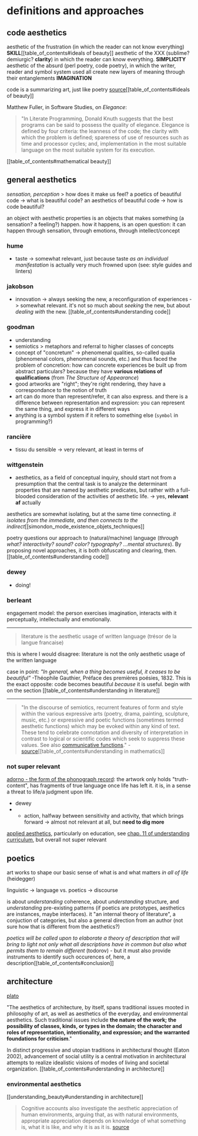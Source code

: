 # definitions and approaches

## code aesthetics

aesthetic of the frustration (in which the reader can not know everything) **SKILL**[[table_of_contents#ideals of beauty]]
aesthetic of the XXX (sublime? demiurgic? **clarity**) in which the reader can know everything. **SIMPLICITY**
aesthetic of the absurd (perl poetry, code poetry), in which the writer, reader and symbol system used all create new layers of meaning through their entanglements **IMAGINATION**

code is a summarizing art, just like poetry [source](https://medium.com/@tuga/responses)[[table_of_contents#ideals of beauty]]

Matthew Fuller, in Software Studies, on *Elegance*:

> "In Literate Programming, Donald Knuth suggests that the best programs can be said to possess the quality of elegance. Elegance is defined by four criteria: the leanness of the code; the clarity with which the problem is defined; spareness of use of resources such as time and processor cycles; and, implementation in the most suitable language on the most suitable system for its execution.

[[table_of_contents#mathematical beauty]]


## general aesthetics

*sensation, perception* > how does it make us feel?
a poetics of beautiful code -> what is beautiful code?
an aesthetics of beautiful code -> how is code beautiful?

an object with aesthetic properties is an objects that makes something (a sensation? a feeling?) happen. how it happens, is an open question: it can happen through sensation, through emotions, through intellect/concept

### hume

- taste -> somewhat relevant, just because taste *as an individual manifestation* is actually very much frowned upon (see: style guides and linters)

### jakobson

- innovation -> always seeking the new, a reconfiguration of experiences -> somewhat relevant. it's not so much about *seeking* the new, but about *dealing with* the new. [[table_of_contents#understanding code]]

### goodman

- understanding
- semiotics > metaphors and referral to higher classes of concepts
- concept of "concretum" -> phenomenal qualities, so-called qualia (phenomenal colors, phenomenal sounds, etc.) and thus faced the problem of concretion: how can concrete experiences be built up from abstract particulars? because they have **various relations of qualifications** (from *The Structure of Appearance*)
- good artworks are "right"; they're right rendering, they have a correspondance to the notion of truth
- art can do more than represent/refer, it can also express. and there is a difference between representation and expression: you can represent the same thing, and express it in different ways
- anything is a symbol system if it refers to something else (`symbol` in programming?)

### rancière

- tissu du sensible -> very relevant, at least in terms of 

### wittgenstein

- aesthetics, as a field of conceptual inquiry, should start not from a presumption that the central task is to analyze the determinant properties that are named by aesthetic predicates, but rather with a full-blooded consideration of the activities of aesthetic life. -> yes, **relevant af** actually

aesthetics are somewhat isolating, but at the same time connecting. *it isolates from the immediate, and then connects to the indirect*[[simondon_mode_existence_objets_techniques]]

poetry questions our approach to (natural/machine) language (*through what? interactivity? sound? color? typography? ...mental structures*). By proposing novel approaches, it is both obfuscating and clearing, then.[[table_of_contents#understanding code]]

### dewey

- doing!

### berleant

engagement model: the person exercises imagination, interacts with it perceptually, intellectually and emotionally.

---

> literature is the aesthetic usage of written language (trésor de la langue francaise)

this is where I would disagree: literature is not the only aesthetic usage of the written language

case in point: *"In general, when a thing becomes useful, it ceases to be beautiful"* -Théophile Gauthier, Préface des premières poésies, 1832. This is the exact opposite: code becomes beautiful *because* it is useful. begin with on the section [[table_of_contents#understanding in literature]]

---

> "In the discourse of semiotics, recurrent features of form and style within the various expressive arts (poetry, drama, painting, sculpture, music, etc.) or expressive and poetic functions (sometimes termed aesthetic functions) which may be evoked within any kind of text. These tend to celebrate connotation and diversity of interpretation in contrast to logical or scientific codes which seek to suppress these values. See also [communicative functions](https://www.oxfordreference.com/view/10.1093/oi/authority.20110803095627943)." - [source](https://www.oxfordreference.com/view/10.1093/oi/authority.20110803095353999)[[table_of_contents#understanding in mathematics]]

### not super relevant

[adorno - the form of the phonograph record](https://www.jstor.org/stable/778936): the artwork only holds "truth-content", has fragments of true language once life has left it. it is, in a sense a threat to life/a judgment upon life.

- dewey
- - action, halfway between sensitivity and activity, that which brings forward -> almost not relevant at all, but **need to dig more**

[applied aesthetics](https://en.wikipedia.org/wiki/Applied_aesthetics), particularly on education, see [chap. 11 of understanding curriculum](https://eric.ed.gov/?id=ED410788), but overall not super relevant

## poetics

art works to shape our basic sense of what is and what matters *in all of life* (heidegger)

linguistic -> language vs. poetics -> discourse

is about *understanding* coherence, about *understanding* structure, and *understanding* pre-existing patterns (if poetics are prototypes, aesthetics are instances, maybe interfaces). it "an internal theory of literature", a conjuction of categories, but also a general direction from an author (not sure how that is different from the aesthetics?)

*poetics will be called upon to elaborate a theory of description that will bring to light not only what all descriptions have in common but also what permits them to remain different* (todorov) - but it must also provide instruments to identify such occurences of, here, a description[[table_of_contents#conclusion]]

## architecture

[plato](https://plato.stanford.edu/entries/architecture/)

"The aesthetics of architecture, by itself, spans traditional issues mooted in philosophy of art, as well as aesthetics of the everyday, and environmental aesthetics. Such traditional issues include **the nature of the work; the possibility of classes, kinds, or types in the domain; the character and roles of representation, intentionality, and expression; and the warranted foundations for criticism**."

In distinct progressive and utopian traditions in architectural thought (Eaton 2002), advancement of social utility is a central motivation in architectural attempts to realize idealistic visions of modes of living and societal organization. [[table_of_contents#understanding in architecture]]

### environmental aesthetics

[[understanding_beauty#understanding in architecture]]

> Cognitive accounts also investigate the aesthetic appreciation of human environments, arguing that, as with natural environments, appropriate appreciation depends on knowledge of what something is, what it is like, and why it is as it is. [source](https://plato.stanford.edu/entries/environmental-aesthetics/#AestHumaEnvi)